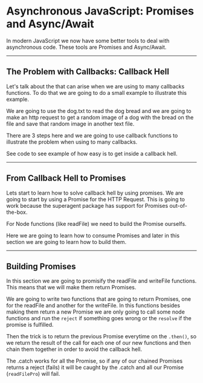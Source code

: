# Asynchronous JavaScript: Promises and Async/Await

In modern JavaScript we now have some better tools to deal with asynchronous code. These tools are Promises and Async/Await.

---

## The Problem with Callbacks: Callback Hell

Let's talk about the that can arise when we are using to many callbacks functions. To do that we are going to do a small example to illustrate this example.

We are going to use the dog.txt to read the dog bread and we are going to make an http request to get a random image of a dog with the bread on the file and save that random image in another text file.

There are 3 steps here and we are going to use callback functions to illustrate the problem when using to many callbacks.

See code to see example of how easy is to get inside a callback hell.

---

## From Callback Hell to Promises

Lets start to learn how to solve callback hell by using promises. We are going to start by using a Promise for the HTTP Request. This is going to work because the superagent package has support for Promises out-of-the-box.

For Node functions (like readFile) we need to build the Promise ourselfs.

Here we are going to learn how to consume Promises and later in this section we are going to learn how to build them.

---

## Building Promises

In this section we are going to promisify the readFile and writeFile functions. This means that we will make them return Promises.

We are going to write two functions that are going to return Promises, one for the readFile and another for the writeFile. In this functions besides making them return a new Promise we are only going to call some node functions and run the `reject` if something goes wrong or the `resolve` if the promise is fulfilled.

Then the trick is to return the previous Promise everytime on the `.then()`, so we return the result of the call for each one of our new functions and then chain them together in order to avoid the callback hell.

The .catch works for all the Promise, so if any of our chained Promises returns a reject (fails) it will be caught by the .catch and all our Promise (`readFilePro`) will fail.
